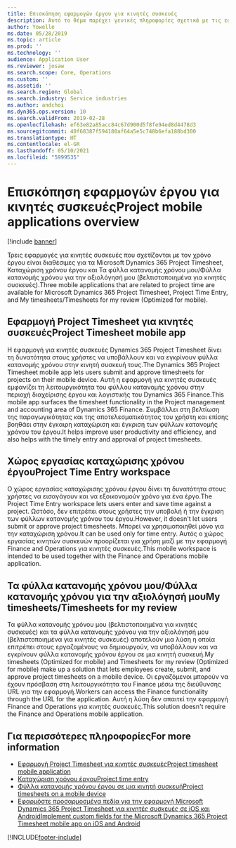 ```yaml
---
title: Επισκόπηση εφαρμογών έργου για κινητές συσκευές
description: Αυτό το θέμα παρέχει γενικές πληροφορίες σχετικά με τις εφαρμογές που σχετίζονται με τον χρόνο του έργου για τα Microsoft Dynamics 365 Project Timesheet, Καταχώριση χρόνου έργου και Τα φύλλα κατανομής χρόνου μου/Φύλλα κατανομής χρόνου που είναι διαθέσιμα σε μια κινητή συσκευή.
author: Yowelle
ms.date: 05/28/2019
ms.topic: article
ms.prod: ''
ms.technology: ''
audience: Application User
ms.reviewer: josaw
ms.search.scope: Core, Operations
ms.custom: ''
ms.assetid: ''
ms.search.region: Global
ms.search.industry: Service industries
ms.author: andchoi
ms.dyn365.ops.version: 10
ms.search.validFrom: 2019-02-28
ms.openlocfilehash: ef63e82a85acc84c67d900d5f8fe94ed8d4478d3
ms.sourcegitcommit: 40f68387f594180af64a5e5c748b6efa188bd300
ms.translationtype: HT
ms.contentlocale: el-GR
ms.lasthandoff: 05/10/2021
ms.locfileid: "5999535"
---
```

# <a name="project-mobile-applications-overview"></a><span data-ttu-id="99237-103">Επισκόπηση εφαρμογών έργου για κινητές συσκευές</span><span class="sxs-lookup"><span data-stu-id="99237-103">Project mobile applications overview</span></span>

[!include [banner](../includes/banner.md)]

<span data-ttu-id="99237-104">Τρεις εφαρμογές για κινητές συσκευές που σχετίζονται με τον χρόνο έργου είναι διαθέσιμες για τα Microsoft Dynamics 365 Project Timesheet, Καταχώριση χρόνου έργου και Τα φύλλα κατανομής χρόνου μου/Φύλλα κατανομής χρόνου για την αξιολόγησή μου (βελτιστοποιημένα για κινητές συσκευές).</span><span class="sxs-lookup"><span data-stu-id="99237-104">Three mobile applications that are related to project time are available for Microsoft Dynamics 365 Project Timesheet, Project Time Entry, and My timesheets/Timesheets for my review (Optimized for mobile).</span></span>

## <a name="project-timesheet-mobile-app"></a><span data-ttu-id="99237-105">Εφαρμογή Project Timesheet για κινητές συσκευές</span><span class="sxs-lookup"><span data-stu-id="99237-105">Project Timesheet mobile app</span></span>

<span data-ttu-id="99237-106">Η εφαρμογή για κινητές συσκευές Dynamics 365 Project Timesheet δίνει τη δυνατότητα στους χρήστες να υποβάλλουν και να εγκρίνουν φύλλα κατανομής χρόνου στην κινητή συσκευή τους.</span><span class="sxs-lookup"><span data-stu-id="99237-106">The Dynamics 365 Project Timesheet mobile app lets users submit and approve timesheets for projects on their mobile device.</span></span> <span data-ttu-id="99237-107">Αυτή η εφαρμογή για κινητές συσκευές εμφανίζει τη λειτουργικότητα του φύλλου κατανομής χρόνου στην περιοχή διαχείρισης έργου και λογιστικής του Dynamics 365 Finance.</span><span class="sxs-lookup"><span data-stu-id="99237-107">This mobile app surfaces the timesheet functionality in the Project management and accounting area of Dynamics 365 Finance.</span></span> <span data-ttu-id="99237-108">Συμβάλλει στη βελτίωση της παραγωγικότητας και της αποτελεσματικότητας του χρήστη και επίσης βοηθάει στην έγκαιρη καταχώριση και έγκριση των φύλλων κατανομής χρόνου του έργου.</span><span class="sxs-lookup"><span data-stu-id="99237-108">It helps improve user productivity and efficiency, and also helps with the timely entry and approval of project timesheets.</span></span>

## <a name="project-time-entry-workspace"></a><span data-ttu-id="99237-109">Χώρος εργασίας καταχώρισης χρόνου έργου</span><span class="sxs-lookup"><span data-stu-id="99237-109">Project Time Entry workspace</span></span>

<span data-ttu-id="99237-110">Ο χώρος εργασίας καταχώρισης χρόνου έργου δίνει τη δυνατότητα στους χρήστες να εισαγάγουν και να εξοικονομούν χρόνο για ένα έργο.</span><span class="sxs-lookup"><span data-stu-id="99237-110">The Project Time Entry workspace lets users enter and save time against a project.</span></span> <span data-ttu-id="99237-111">Ωστόσο, δεν επιτρέπει στους χρήστες την υποβολή ή την έγκριση των φύλλων κατανομής χρόνου του έργου.</span><span class="sxs-lookup"><span data-stu-id="99237-111">However, it doesn't let users submit or approve project timesheets.</span></span> <span data-ttu-id="99237-112">Μπορεί να χρησιμοποιηθεί μόνο για την καταχώριση χρόνου.</span><span class="sxs-lookup"><span data-stu-id="99237-112">It can be used only for time entry.</span></span> <span data-ttu-id="99237-113">Αυτός ο χώρος εργασίας κινητών συσκευών προορίζεται για χρήση μαζί με την εφαρμογή Finance and Operations για κινητές συσκευές.</span><span class="sxs-lookup"><span data-stu-id="99237-113">This mobile workspace is intended to be used together with the Finance and Operations mobile application.</span></span>

## <a name="my-timesheetstimesheets-for-my-review"></a><span data-ttu-id="99237-114">Τα φύλλα κατανομής χρόνου μου/Φύλλα κατανομής χρόνου για την αξιολόγησή μου</span><span class="sxs-lookup"><span data-stu-id="99237-114">My timesheets/Timesheets for my review</span></span>

<span data-ttu-id="99237-115">Τα φύλλα κατανομής χρόνου μου (βελτιστοποιημένα για κινητές συσκευές) και τα φύλλα κατανομής χρόνου για την αξιολόγησή μου (βελτιστοποιημένα για κινητές συσκευές) αποτελούν μια λύση η οποία επιτρέπει στους εργαζομένους να δημιουργούν, να υποβάλλουν και να εγκρίνουν φύλλα κατανομής χρόνου έργου σε μια κινητή συσκευή.</span><span class="sxs-lookup"><span data-stu-id="99237-115">My timesheets (Optimized for mobile) and Timesheets for my review (Optimized for mobile) make up a solution that lets employees create, submit, and approve project timesheets on a mobile device.</span></span> <span data-ttu-id="99237-116">Οι εργαζόμενοι μπορούν να έχουν πρόσβαση στη λειτουργικότητα του Finance μέσω της διεύθυνσης URL για την εφαρμογή.</span><span class="sxs-lookup"><span data-stu-id="99237-116">Workers can access the Finance functionality through the URL for the application.</span></span> <span data-ttu-id="99237-117">Αυτή η λύση δεν απαιτεί την εφαρμογή Finance and Operations για κινητές συσκευές.</span><span class="sxs-lookup"><span data-stu-id="99237-117">This solution doesn't require the Finance and Operations mobile application.</span></span>

## <a name="for-more-information"></a><span data-ttu-id="99237-118">Για περισσότερες πληροφορίες</span><span class="sxs-lookup"><span data-stu-id="99237-118">For more information</span></span>

- [<span data-ttu-id="99237-119">Εφαρμογή Project Timesheet για κινητές συσκευές</span><span class="sxs-lookup"><span data-stu-id="99237-119">Project timesheet mobile application</span></span>](project-timesheet.md)
- [<span data-ttu-id="99237-120">Καταχώριση χρόνου έργου</span><span class="sxs-lookup"><span data-stu-id="99237-120">Project time entry</span></span>]( project-time-entry-mobile-workspace.md)
- [<span data-ttu-id="99237-121">Φύλλα κατανομής χρόνου έργου σε μια κινητή συσκευή</span><span class="sxs-lookup"><span data-stu-id="99237-121">Project timesheets on a mobile device</span></span>](Mobile-timesheets.md)
- [<span data-ttu-id="99237-122">Εφαρμόστε προσαρμοσμένα πεδία για την εφαρμογή Microsoft Dynamics 365 Project Timesheet για κινητές συσκευές σε iOS και Android</span><span class="sxs-lookup"><span data-stu-id="99237-122">Implement custom fields for the Microsoft Dynamics 365 Project Timesheet mobile app on iOS and Android</span></span>](custom-fields-mobile.md)


[!INCLUDE[footer-include](../includes/footer-banner.md)]